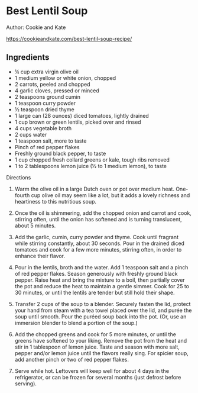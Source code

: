 # Best Lentil Soup

Author: Cookie and Kate

https://cookieandkate.com/best-lentil-soup-recipe/

## Ingredients
- ¼ cup extra virgin olive oil
- 1 medium yellow or white onion, chopped
- 2 carrots, peeled and chopped
- 4 garlic cloves, pressed or minced
- 2 teaspoons ground cumin
- 1 teaspoon curry powder
- ½ teaspoon dried thyme
- 1 large can (28 ounces) diced tomatoes, lightly drained
- 1 cup brown or green lentils, picked over and rinsed
- 4 cups vegetable broth
- 2 cups water
- 1 teaspoon salt, more to taste
- Pinch of red pepper flakes
- Freshly ground black pepper, to taste
- 1 cup chopped fresh collard greens or kale, tough ribs removed
- 1 to 2 tablespoons lemon juice (½ to 1 medium lemon), to taste


Directions
1. Warm the olive oil in a large Dutch oven or pot over medium heat. One-fourth cup olive oil may seem like a lot, but it adds a lovely richness and heartiness to this nutritious soup.

2. Once the oil is shimmering, add the chopped onion and carrot and cook, stirring often, until the onion has softened and is turning translucent, about 5 minutes.

3. Add the garlic, cumin, curry powder and thyme. Cook until fragrant while stirring constantly, about 30 seconds. Pour in the drained diced tomatoes and cook for a few more minutes, stirring often, in order to enhance their flavor.

4. Pour in the lentils, broth and the water. Add 1 teaspoon salt and a pinch of red pepper flakes. Season generously with freshly ground black pepper. Raise heat and bring the mixture to a boil, then partially cover the pot and reduce the heat to maintain a gentle simmer. Cook for 25 to 30 minutes, or until the lentils are tender but still hold their shape.

5. Transfer 2 cups of the soup to a blender. Securely fasten the lid, protect your hand from steam with a tea towel placed over the lid, and purée the soup until smooth. Pour the puréed soup back into the pot. (Or, use an immersion blender to blend a portion of the soup.)

6. Add the chopped greens and cook for 5 more minutes, or until the greens have softened to your liking. Remove the pot from the heat and stir in 1 tablespoon of lemon juice. Taste and season with more salt, pepper and/or lemon juice until the flavors really sing. For spicier soup, add another pinch or two of red pepper flakes.

7. Serve while hot. Leftovers will keep well for about 4 days in the refrigerator, or can be frozen for several months (just defrost before serving).